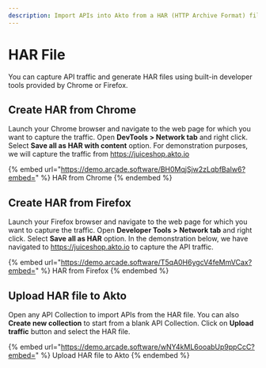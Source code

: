 ```yaml
---
description: Import APIs into Akto from a HAR (HTTP Archive Format) file
---
```


# HAR File

You can capture API traffic and generate HAR files using built-in developer tools provided by Chrome or Firefox.

## Create HAR from Chrome

Launch your Chrome browser and navigate to the web page for which you want to capture the traffic. Open **DevTools > Network tab** and right click. Select **Save all as HAR with content** option.  For demonstration purposes, we will capture the traffic from https://juiceshop.akto.io

{% embed url="https://demo.arcade.software/BH0MqjSjw2zLqbfBaIw6?embed=" %}
HAR from Chrome
{% endembed %}

## Create HAR from Firefox

Launch your Firefox browser and navigate to the web page for which you want to capture the traffic. Open **Developer Tools > Network tab** and right click. Select **Save all as HAR** option. In the demonstration below, we have navigated to https://juiceshop.akto.io to capture the API traffic.&#x20;

{% embed url="https://demo.arcade.software/T5qA0H6ygcV4feMmVCax?embed=" %}
HAR from Firefox
{% endembed %}

## Upload HAR file to Akto

Open any API Collection to import APIs from the HAR file. You can also **Create new collection** to start from a blank API Collection. Click on **Upload traffic** button and select the HAR file.&#x20;

{% embed url="https://demo.arcade.software/wNY4kML6ooabUp9ppCcC?embed=" %}
Upload HAR file to Akto
{% endembed %}
